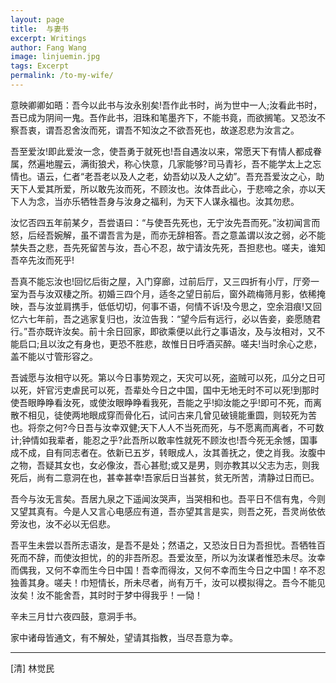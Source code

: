 ```yaml
---
layout: page
title:  与妻书
excerpt: Writings
author: Fang Wang
image: linjuemin.jpg
tags: Excerpt
permalink: /to-my-wife/
---
```

意映卿卿如晤：吾今以此书与汝永别矣!吾作此书时，尚为世中一人;汝看此书时，吾已成为阴间一鬼。吾作此书，泪珠和笔墨齐下，不能书竟，而欲搁笔。又恐汝不察吾衷，谓吾忍舍汝而死，谓吾不知汝之不欲吾死也，故遂忍悲为汝言之。

吾至爱汝!即此爱汝一念，使吾勇于就死也!吾自遇汝以来，常愿天下有情人都成眷属，然遍地腥云，满街狼犬，称心快意，几家能够?司马青衫，吾不能学太上之忘情也。语云，仁者“老吾老以及人之老，幼吾幼以及人之幼”。吾充吾爱汝之心，助天下人爱其所爱，所以敢先汝而死，不顾汝也。汝体吾此心，于悲啼之余，亦以天下人为念，当亦乐牺牲吾身与汝身之福利，为天下人谋永福也。汝其勿悲。

汝忆否四五年前某夕，吾尝语曰：“与使吾先死也，无宁汝先吾而死。”汝初闻言而怒，后经吾婉解，虽不谓吾言为是，而亦无辞相答。吾之意盖谓以汝之弱，必不能禁失吾之悲，吾先死留苦与汝，吾心不忍，故宁请汝先死，吾担悲也。嗟夫，谁知吾卒先汝而死乎!

吾真不能忘汝也!回忆后街之屋，入门穿廊，过前后厅，又三四折有小厅，厅旁一室为吾与汝双棲之所。初婚三四个月，适冬之望日前后，窗外疏梅筛月影，依稀掩映，吾与汝並肩携手，低低切切，何事不语，何情不诉!及今思之，空余泪痕!又回忆六七年前，吾之逃家复归也，汝泣告我：“望今后有远行，必以告妾，妾愿随君行。”吾亦既许汝矣。前十余日回家，即欲乘便以此行之事语汝，及与汝相对，又不能启口;且以汝之有身也，更恐不胜悲，故惟日日呼酒买醉。嗟夫!当时余心之悲，盖不能以寸管形容之。

吾诚愿与汝相守以死。第以今日事势观之，天灾可以死，盗贼可以死，瓜分之日可以死，奸官污吏虐民可以死，吾辈处今日之中国，国中无地无时不可以死!到那时使吾眼睁睁看汝死，或使汝眼睁睁看我死，吾能之乎!抑汝能之乎!即可不死，而离散不相见，徒使两地眼成穿而骨化石，试问古来几曾见破镜能重圆，则较死为苦也。将奈之何?今日吾与汝幸双健;天下人人不当死而死，与不愿离而离者，不可数计;钟情如我辈者，能忍之乎?此吾所以敢率性就死不顾汝也!吾今死无余憾，国事成不成，自有同志者在。依新已五岁，转眼成人，汝其善抚之，使之肖我。汝腹中之物，吾疑其女也，女必像汝，吾心甚慰;或又是男，则亦教其以父志为志，则我死后，尚有二意洞在也，甚幸甚幸!吾家后日当甚贫，贫无所苦，清静过日而已。

吾今与汝无言矣。吾居九泉之下遥闻汝哭声，当哭相和也。吾平日不信有鬼，今则又望其真有。今是人又言心电感应有道，吾亦望其言是实，则吾之死，吾灵尚依依旁汝也，汝不必以无侣悲。

吾平生未尝以吾所志语汝，是吾不是处；然语之，又恐汝日日为吾担忧。吾牺牲百死而不辞，而使汝担忧，的的非吾所忍。吾爱汝至，所以为汝谋者惟恐未尽。汝幸而偶我，又何不幸而生今日中国！吾幸而得汝，又何不幸而生今日之中国！卒不忍独善其身。嗟夫！巾短情长，所未尽者，尚有万千，汝可以模拟得之。吾今不能见汝矣！汝不能舍吾，其时时于梦中得我乎！一恸！

辛未三月廿六夜四鼓，意洞手书。

家中诸母皆通文，有不解处，望请其指教，当尽吾意为幸。



****

[清] 林觉民

